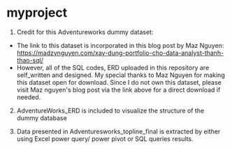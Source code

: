 # myproject

1. Credit for  this Adventureworks dummy dataset:
- The link to this dataset is incorporated in this blog post by Maz Nguyen:
https://madzynguyen.com/xay-dung-portfolio-cho-data-analyst-thanh-thao-sql/
- However, all of the SQL codes, ERD uploaded in this repository are self_written and designed. My special thanks to Maz Nguyen for making this dataset open for download.
  Since I do not own this dataset, please visit Maz nguyen's blog post via the link above for a direct download if needed.
  
2. AdventureWorks_ERD is included to visualize the structure of the dummy database 

3. Data presented in Adventuresworks_topline_final is extracted by either using Excel power query/ power pivot or SQL queries results.
 
